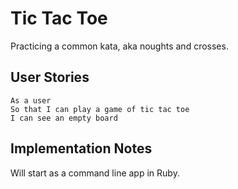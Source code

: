 # Tic Tac Toe

Practicing a common kata, aka noughts and crosses.

## User Stories

```
As a user
So that I can play a game of tic tac toe
I can see an empty board
```

## Implementation Notes

Will start as a command line app in Ruby.
